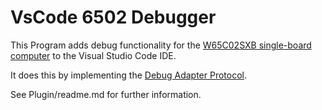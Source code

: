 # VsCode 6502 Debugger

This Program adds debug functionality for the [W65C02SXB single-board computer](https://wdc65xx.com/Single-Board-Computers/w65c02sxb/) to the Visual Studio Code IDE.

It does this by implementing the [Debug Adapter Protocol](https://microsoft.github.io/debug-adapter-protocol/).

See Plugin/readme.md for further information.
